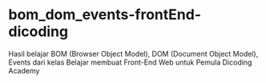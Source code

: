 # bom_dom_events-frontEnd-dicoding
Hasil belajar BOM (Browser Object Model), DOM (Document Object Model), Events dari kelas Belajar membuat Front-End Web untuk Pemula Dicoding Academy
